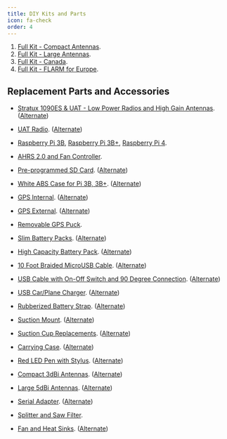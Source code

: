 ```yaml
---
title: DIY Kits and Parts
icon: fa-check
order: 4
---
```

1. [Full Kit - Compact Antennas](https://amzn.to/3nWoMRf).
2. [Full Kit - Large Antennas](https://amzn.to/3hTeEc8).
3. [Full Kit - Canada](https://www.amazon.ca/dp/B01N4LEDD1).
4. [Full Kit - FLARM for Europe](https://amzn.to/3hAk0qw).

## Replacement Parts and Accessories

* [Stratux 1090ES &amp; UAT - Low Power Radios and High Gain Antennas](https://amzn.to/36wQFqv). ([Alternate](https://amzn.to/43tcgwz))
* [UAT Radio](https://amzn.to/3ryTn9Z). ([Alternate](https://amzn.to/3OfhgAK))
* [Raspberry Pi 3B](https://amzn.to/2ZKzAGT), [Raspberry Pi 3B+](https://amzn.to/3bqniKx), [Raspberry Pi 4](https://amzn.to/3nHLNZl).
* [AHRS 2.0 and Fan Controller](https://amzn.to/39Kemxs).
* [Pre-programmed SD Card](https://amzn.to/2FsorkV). ([Alternate](https://amzn.to/3XWOiJ3))
* [White ABS Case for Pi 3B, 3B+](https://amzn.to/43BvArR). ([Alternate](https://amzn.to/3XToHAK))
* [GPS Internal](https://amzn.to/2N0dhrK). ([Alternate](https://amzn.to/3Qi47Zh))
* [GPS External](https://amzn.to/36vcKps). ([Alternate](https://amzn.to/46RjhKE))
* [Removable GPS Puck](https://amzn.to/3hqjawv).

* [Slim Battery Packs](https://amzn.to/44I9Mvo). ([Alternate](https://amzn.to/3Ofy3ni))
* [High Capacity Battery Pack](https://amzn.to/2Js2KHl). ([Alternate](https://amzn.to/46TJtEE))
* [10 Foot Braided MicroUSB Cable](https://amzn.to/3K3aETE). ([Alternate](https://amzn.to/3JZ27AQ))
* [USB Cable with On-Off Switch and 90 Degree Connection](https://amzn.to/3J0kZxv). ([Alternate](https://amzn.to/44uwF5Z))
* [USB Car/Plane Charger](https://amzn.to/30JuVKk). ([Alternate](https://amzn.to/3rygx4R))
* [Rubberized Battery Strap](https://amzn.to/2WRGDgp). ([Alternate](https://amzn.to/43uE8Rb))

* [Suction Mount](https://amzn.to/37R6Sav). ([Alternate](https://amzn.to/3XXKxmU))
* [Suction Cup Replacements](https://amzn.to/2KHlLpL). ([Alternate](https://amzn.to/3K3lXei))
* [Carrying Case](https://amzn.to/3hBv4DT). ([Alternate](https://amzn.to/3OgGT3Y))
* [Red LED Pen with Stylus](https://amzn.to/3hBv6M1). ([Alternate](https://amzn.to/44txdci))

* [Compact 3dBi Antennas](https://amzn.to/3hqwlgI). ([Alternate](https://amzn.to/3pOpTZJ))
* [Large 5dBi Antennas](https://amzn.to/3hsM6UC). ([Alternate](https://amzn.to/3NNxL5q))

* [Serial Adapter](https://amzn.to/3nY3L8S). ([Alternate](https://amzn.to/3DicPij))
* [Splitter and Saw Filter](https://amzn.to/3XSaBzD).
* [Fan and Heat Sinks](https://amzn.to/34Q0XDn). ([Alternate](https://amzn.to/46SZevf))

